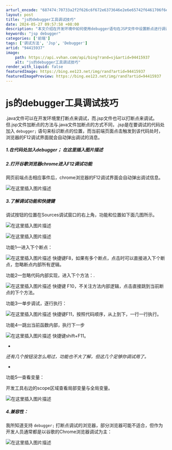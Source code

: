 ```yaml
---
arturl_encode: "687474:70733a2f2f626c6f672e6373646e2e6e65742f6461706f6e69:2f61727469636c652f64657461696c732f3934343135393337"
layout: post
title: "js的debugger工具调试技巧"
date: 2024-05-27 09:57:58 +08:00
description: "本文介绍在开发环境中如何使用debugger语句在JSP文件中设置断点进行调试，以及在Chrome浏"
keywords: "jsp debugger"
categories: ['前端']
tags: ['调试方法', 'Jsp', 'Debugger']
artid: "94415937"
image:
    path: https://api.vvhan.com/api/bing?rand=sj&artid=94415937
    alt: "js的debugger工具调试技巧"
render_with_liquid: false
featuredImage: https://bing.ee123.net/img/rand?artid=94415937
featuredImagePreview: https://bing.ee123.net/img/rand?artid=94415937
---
```


# js的debugger工具调试技巧

.java文件可以在开发环境里打断点来调试，而.jsp文件也可以打断点来调试。但.jsp文件加断点的方法与.java文件加断点的方式不同，.jsp是在要调试的代码处加入
`debugger;`
语句来标识断点的位置，而当前端页面点击触发到该代码处时，浏览器的F12调试界面就会自动弹出调试的消息。

##### 1.在代码处加入debugger； 在这里插入图片描述

##### 2.打开谷歌浏览器chrome进入F12调试功能

网页前端点击相应事件后，chrome浏览器的F12调试界面会自动弹出调试信息。
  
![在这里插入图片描述](https://i-blog.csdnimg.cn/blog_migrate/955ec23325558f965e19ee363d990575.png)

##### 3.了解调试功能和快捷键

调试按钮的位置在Sources调试窗口的右上角，功能和位置如下面几图所示。
  
![在这里插入图片描述](https://i-blog.csdnimg.cn/blog_migrate/c5c0224068a2507d94e68b0d62ecbf06.png)
  
![在这里插入图片描述](https://i-blog.csdnimg.cn/blog_migrate/1fa3f4fd42cb0e6408769665a934c7b0.png)
  
功能1—进入下个断点：
  
![在这里插入图片描述](https://i-blog.csdnimg.cn/blog_migrate/3f1448564170862c44af8bd6e14955fe.png)
快捷键F8，如果有多个断点，点击时可以直接进入下个断点，忽略断点内部所有逻辑。

功能2—忽略代码内部实现，进入下个方法：.
  
![在这里插入图片描述](https://i-blog.csdnimg.cn/blog_migrate/9420dca5e80ed8fa50a834f3705f6ac1.png)
快捷键 F10，不关注方法内部逻辑，点击直接跳到当前断点的下个方法。

功能3—单步调试，逐行执行：
  
![在这里插入图片描述](https://i-blog.csdnimg.cn/blog_migrate/71c5830561df160d437045f7966eb401.png)
快捷键F11，按照代码顺序，从上到下，一行一行执行。

功能4—跳出当前函数内部，执行下一步
  
![在这里插入图片描述](https://i-blog.csdnimg.cn/blog_migrate/760680131573bc45b7f9d10528c4131d.png)
快捷键shift+F11。

*
*还有几个按钮没怎么用过，功能也不大了解，但这几个足够你调试用了。*
  
*
  
功能5—查看变量：
  
开发工具右边的scope区域查看局部变量与全局变量。
  
![在这里插入图片描述](https://i-blog.csdnimg.cn/blog_migrate/c42175fd18794b546bd5d2c69e44d193.png)

##### 4.兼容性：

我所知道支持
`debugger;`
打断点调试的浏览器，部分浏览器可能不适合，但作为开发人员通常都是以谷歌的Chrome浏览器调试为主：
  
![在这里插入图片描述](https://i-blog.csdnimg.cn/blog_migrate/f35b7497f56856ab02c34b0124305224.png)